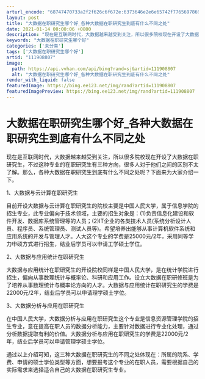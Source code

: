 ```yaml
---
arturl_encode: "68747470733a2f2f626c6f672e:6373646e2e6e65742f77656978696e5f33363239383134362f:61727469636c652f64657461696c732f313131393038383037"
layout: post
title: "大数据在职研究生哪个好_各种大数据在职研究生到底有什么不同之处"
date: 2021-01-14 00:00:06 +0800
description: "现在是互联网时代，大数据越来越受到关注，所以很多院校现在开设了大数据在职研究生，不过"
keywords: "大数据在职研究生哪个好"
categories: ['未分类']
tags: ['大数据在职研究生哪个好']
artid: "111908807"
image:
  path: https://api.vvhan.com/api/bing?rand=sj&artid=111908807
  alt: "大数据在职研究生哪个好_各种大数据在职研究生到底有什么不同之处"
render_with_liquid: false
featuredImage: https://bing.ee123.net/img/rand?artid=111908807
featuredImagePreview: https://bing.ee123.net/img/rand?artid=111908807
---
```


# 大数据在职研究生哪个好\_各种大数据在职研究生到底有什么不同之处

现在是互联网时代，大数据越来越受到关注，所以很多院校现在开设了大数据在职研究生，不过这种专业的在职研究生有三种方向，很多人对于他们之间的区别不太了解。那么，各种大数据在职研究生到底有什么不同之处呢？下面来为大家介绍一下。

1、大数据与云计算在职研究生

目前开设大数据与云计算在职研究生的院校主要是中国人民大学，属于信息学院的招生专业，此专业偏向于技术领域，主要的招生对象是：(1)负责信息化建设和软件开发、数据库系统管理等的人员；(2)IT企业的各类技术人员(系统分析设计人员、程序员、系统管理员、测试人员等)。希望培养出能够从事计算机软件系统和应用系统的开发与管理人才。人大这个专业的学费是25000元/2年，采用同等学力申硕方式进行招生，结业后学员可以申请工学硕士学位。

2、大数据与应用统计在职研究生

大数据与应用统计在职研究生的开设院校同样是中国人民大学，是在统计学院进行招生，偏向从事数理统计与概率论、科研和应用工作。设立大数据在职研修班是为了培养从事数理统计与概率论方向的人才。大数据与应用统计在职研究生的学费是22000元/2年，结业后学员可以申请理学硕士学位。

3、大数据分析与应用在职研究生

在中国人民大学，大数据分析与应用在职研究生这个专业是信息资源管理学院的招生专业，意在提高在职人员的数据分析能力，主要针对数据进行专业化处理，通过分析数据提取有利的价值。大数据分析与应用在职研究生的学费是22000元/2年，结业后学员可以申请管理学硕士学位。

通过以上介绍可知，这三种大数据在职研究生的不同之处体现在：所属的院系、学费、申请的硕士学位类型等方面，想要报考这个专业的在职人员，需要根据自己的实际需求来选择适合自己的大数据在职研究生专业。